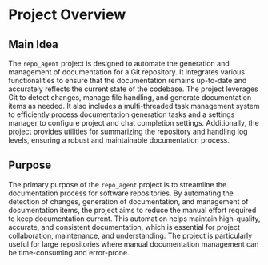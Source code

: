 # Project Overview

## Main Idea
The `repo_agent` project is designed to automate the generation and management of documentation for a Git repository. It integrates various functionalities to ensure that the documentation remains up-to-date and accurately reflects the current state of the codebase. The project leverages Git to detect changes, manage file handling, and generate documentation items as needed. It also includes a multi-threaded task management system to efficiently process documentation generation tasks and a settings manager to configure project and chat completion settings. Additionally, the project provides utilities for summarizing the repository and handling log levels, ensuring a robust and maintainable documentation process.

## Purpose
The primary purpose of the `repo_agent` project is to streamline the documentation process for software repositories. By automating the detection of changes, generation of documentation, and management of documentation items, the project aims to reduce the manual effort required to keep documentation current. This automation helps maintain high-quality, accurate, and consistent documentation, which is essential for project collaboration, maintenance, and understanding. The project is particularly useful for large repositories where manual documentation management can be time-consuming and error-prone.